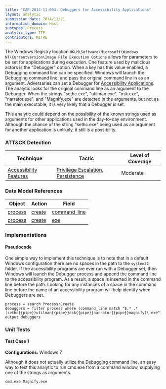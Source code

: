 ```yaml
---
title: "CAR-2014-11-003: Debuggers for Accessibility Applications"
layout: analytic
submission_date: 2014/11/21
information_domain: Host
subtypes: Process
analytic_type: TTP
contributors: MITRE
---
```


The Windows Registry location `HKLM\Software\Microsoft\Windows NT\CurrentVersion\Image File Execution Options` allows for parameters to be set for applications during execution. One feature used by malicious actors is the "Debugger" option. When a key has this value enabled, a Debugging command line can be specified. Windows will launch the Debugging command line, and pass the original command line in as an argument. Adversaries can set a Debugger for [Accessibility Applications](https://attack.mitre.org/techniques/T1015). The analytic looks for the original command line as an argument to the Debugger. When the strings "sethc.exe", "utilman.exe", "osk.exe", "narrator.exe", and "Magnify.exe" are detected in the arguments, but not as the main executable, it is very likely that a Debugger is set. 

This analytic could depend on the possibility of the known strings used as arguments for other applications used in the day-to-day environment. Although the chance of the string "sethc.exe" being used as an argument for another application is unlikely, it still is a possibility.


### ATT&CK Detection

|Technique|Tactic|Level of Coverage|
|---|---|---|
|[Accessibility Features](https://attack.mitre.org/techniques/T1015/)|[Privilege Escalation](https://attack.mitre.org/tactics/TA0004/), [Persistence](https://attack.mitre.org/tactics/TA0003/)|Moderate|

### Data Model References

|Object|Action|Field|
|---|---|---|
|[process](/data_model/process) | [create](/data_model/process#create) | [command_line](/data_model/process#command_line) |
|[process](/data_model/process) | [create](/data_model/process#create) | [exe](/data_model/process#exe) |


### Implementations

#### Pseudocode

One simple way to implement this technique is to note that in a default Windows configuration there are no spaces in the path to the `system32` folder. If the accessibility programs are ever run with a Debugger set, then Windows will launch the Debugger process and append the command line to the accessibility program. As a result, a space is inserted in the command line before the path. Looking for any instances of a space in the command line before the name of an accessibility program will help identify when Debuggers are set.


```
process = search Process:Create
debuggers = filter process where (command_line match "$.* .*(sethc{{pipe}}utilman{{pipe}}osk{{pipe}}narrator{{pipe}}magnify)\.exe")
output debuggers
```



### Unit Tests

#### Test Case 1

**Configurations:** Windows 7

Although it does not actually utilize the Debugging command line, an easy way to test this analytic to run cmd.exe from a command window, supplying one of the strings as arguments.

```
cmd.exe Magnify.exe
```
